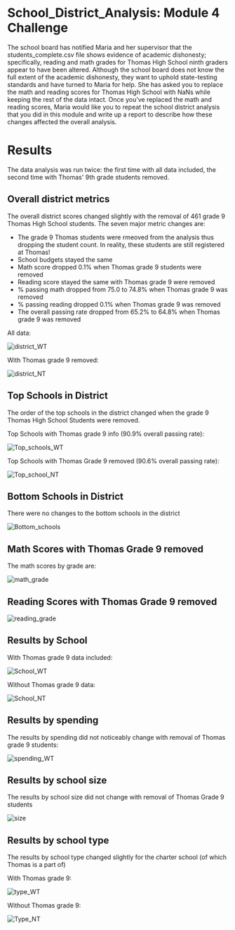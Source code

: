 # School_District_Analysis: Module 4 Challenge

The school board has notified Maria and her supervisor that the students_complete.csv file shows evidence of academic dishonesty; specifically, reading and math grades for Thomas High School ninth graders appear to have been altered. Although the school board does not know the full extent of the academic dishonesty, they want to uphold state-testing standards and have turned to Maria for help. She has asked you to replace the math and reading scores for Thomas High School with NaNs while keeping the rest of the data intact. Once you’ve replaced the math and reading scores, Maria would like you to repeat the school district analysis that you did in this module and write up a report to describe how these changes affected the overall analysis.

# Results

The data analysis was run twice: the first time with all data included, the second time with Thomas' 9th grade students removed. 

## Overall district metrics

The overall district scores changed slightly with the removal of 461 grade 9 Thomas High School students.  The seven major metric changes are: 
 - The grade 9 Thomas students were rmeoved from the analysis thus dropping the student count.  In reality, these students are still registered at Thomas!
 - School budgets stayed the same
 - Math score dropped 0.1% when Thomas grade 9 students were removed
 - Reading score stayed the same with Thomas grade 9 were removed
 - % passing math dropped from 75.0 to 74.8% when Thomas grade 9 was removed
 - % passing reading dropped 0.1% when Thomas grade 9 was removed
 - The overall passing rate dropped from 65.2% to 64.8% when Thomas grade 9 was removed


All data: 

![district_WT](https://github.com/JaniceBgithub/School_District_Analysis/blob/master/Resources/district_WT.png)

With Thomas grade 9 removed: 

![district_NT](https://github.com/JaniceBgithub/School_District_Analysis/blob/master/Resources/district_NT.png)

## Top Schools in District

The order of the top schools in the district changed when the grade 9 Thomas High School Students were removed. 

Top Schools with Thomas grade 9 info  (90.9% overall passing rate):

![Top_schools_WT](https://github.com/JaniceBgithub/School_District_Analysis/blob/master/Resources/top_school_WT.png)

Top Schools with Thomas Grade 9 removed (90.6% overall passing rate): 

![Top_school_NT](https://github.com/JaniceBgithub/School_District_Analysis/blob/master/Resources/top_school_NT.png)

## Bottom Schools in District

There were no changes to the bottom schools in the district

![Bottom_schools](https://github.com/JaniceBgithub/School_District_Analysis/blob/master/Resources/bottom_school_NT.png)

## Math Scores with Thomas Grade 9 removed

The math scores by grade are:

![math_grade](https://github.com/JaniceBgithub/School_District_Analysis/blob/master/Resources/math_scores_grade_NT.png)

## Reading Scores with Thomas Grade 9 removed
![reading_grade](https://github.com/JaniceBgithub/School_District_Analysis/blob/master/Resources/reading_scores_grade_NT.png)

## Results by School 

With Thomas grade 9 data included:

![School_WT](https://github.com/JaniceBgithub/School_District_Analysis/blob/master/Resources/per_school_WT.png)

Without Thomas grade 9 data: 

![School_NT](https://github.com/JaniceBgithub/School_District_Analysis/blob/master/Resources/per_school_NT.png)


## Results by spending

The results by spending did not noticeably change with removal of Thomas grade 9 students:

![spending_WT](https://github.com/JaniceBgithub/School_District_Analysis/blob/master/Resources/spending_summary_WT.png)

## Results by school size

The results by school size did not change with removal of Thomas Grade 9 students

![size](https://github.com/JaniceBgithub/School_District_Analysis/blob/master/Resources/school_size_NT.png)

## Results by school type

The results by school type changed slightly for the charter school (of which Thomas is a part of)

With Thomas grade 9:

![type_WT](https://github.com/JaniceBgithub/School_District_Analysis/blob/master/Resources/school_type_WT.png)

Without Thomas grade 9:

![Type_NT](https://github.com/JaniceBgithub/School_District_Analysis/blob/master/Resources/school_type_NT.png)




